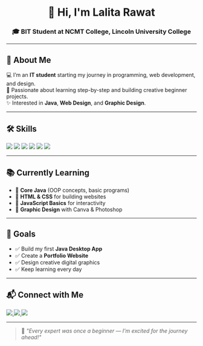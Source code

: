 <!-- Profile Header -->
<h1 align="center">👋 Hi, I'm Lalita Rawat</h1>
<h3 align="center">🎓 BIT Student at NCMT College, Lincoln University College</h3>

---

## 🌸 About Me
💻 I’m an **IT student** starting my journey in programming, web development, and design.  
🎯 Passionate about learning step-by-step and building creative beginner projects.  
✨ Interested in **Java**, **Web Design**, and **Graphic Design**.  

---

## 🛠 Skills
<p align="left">
  <!-- Java -->
  <img src="https://img.shields.io/badge/Java-ED8B00?style=for-the-badge&logo=openjdk&logoColor=white"/>
  <!-- HTML -->
  <img src="https://img.shields.io/badge/HTML5-E34F26?style=for-the-badge&logo=html5&logoColor=white"/>
  <!-- CSS -->
  <img src="https://img.shields.io/badge/CSS3-1572B6?style=for-the-badge&logo=css3&logoColor=white"/>
  <!-- JavaScript -->
  <img src="https://img.shields.io/badge/JavaScript-F7E017?style=for-the-badge&logo=javascript&logoColor=black"/>
  <!-- Graphic Design -->
  <img src="https://img.shields.io/badge/Graphic%20Design-FF69B4?style=for-the-badge&logo=adobephotoshop&logoColor=white"/>
  <!-- GitHub -->
  <img src="https://img.shields.io/badge/GitHub-181717?style=for-the-badge&logo=github&logoColor=white"/>
</p>

---

## 📚 Currently Learning
- 🌱 **Core Java** (OOP concepts, basic programs)  
- 🌱 **HTML & CSS** for building websites  
- 🌱 **JavaScript Basics** for interactivity  
- 🌱 **Graphic Design** with Canva & Photoshop  

---

## 🎯 Goals
- ✅ Build my first **Java Desktop App**  
- ✅ Create a **Portfolio Website**  
- ✅ Design creative digital graphics  
- ✅ Keep learning every day  

---

## 📬 Connect with Me
<p>
  <a href="mailto:lalitarawat8888@gmail.com">
    <img src="https://img.shields.io/badge/Email-D14836?style=for-the-badge&logo=gmail&logoColor=white"/>
  </a>
  <a href="https://github.com/Lalita-Rawat/Lalita-Rawat/">
    <img src="https://img.shields.io/badge/GitHub-100000?style=for-the-badge&logo=github&logoColor=white"/>
  </a>
  <a href="https://linkedin.com/in/lalitarawat">
    <img src="https://img.shields.io/badge/LinkedIn-0072b1?style=for-the-badge&logo=linkedin&logoColor=white"/>
  </a>
</p>

---

> 🌟 *"Every expert was once a beginner — I’m excited for the journey ahead!"*
